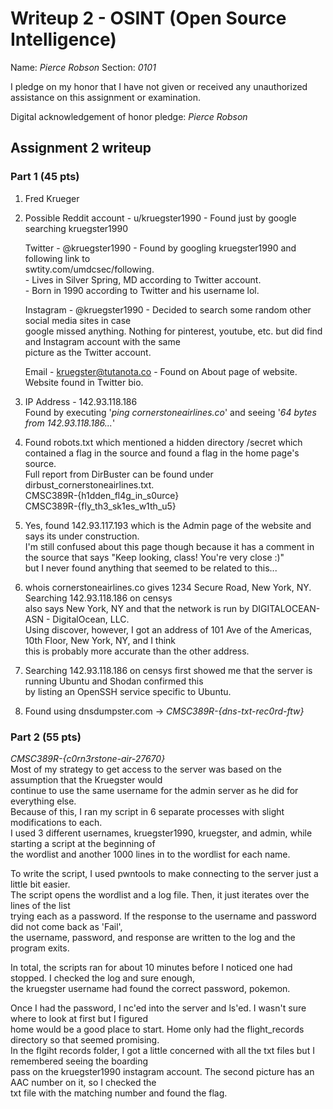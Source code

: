 Writeup 2 - OSINT (Open Source Intelligence)
======

Name: *Pierce Robson*
Section: *0101*

I pledge on my honor that I have not given or received any unauthorized assistance on this assignment or examination.

Digital acknowledgement of honor pledge: *Pierce Robson*

## Assignment 2 writeup

### Part 1 (45 pts)

1. Fred Krueger

2.  Possible Reddit account - u/kruegster1990 - Found just by google searching kruegster1990  
  
    Twitter - @kruegster1990                  - Found by googling kruegster1990 and following link to   
        swtity.com/umdcsec/following.  
            - Lives in Silver Spring, MD according to Twitter account.  
            - Born in 1990 according to Twitter and his username lol.
    
    Instagram - @kruegster1990                - Decided to search some random other social media sites in case  
    google missed anything. Nothing for pinterest, youtube, etc. but did find and Instagram account with the same  
    picture as the Twitter account.
              
    Email   - kruegster@tutanota.co           - Found on About page of website. Website found in Twitter bio. 
      

3. IP Address - 142.93.118.186  
Found by executing '*ping cornerstoneairlines.co*' and seeing '*64 bytes from 142.93.118.186...*'

4. Found robots.txt which mentioned a hidden directory /secret which contained a flag in the source and found a flag in the home page's source.  
Full report from DirBuster can be found under dirbust_cornerstoneairlines.txt.  
CMSC389R-{h1dden_fl4g_in_s0urce}  
CMSC389R-{fly_th3_sk1es_w1th_u5}  

5. Yes, found 142.93.117.193 which is the Admin page of the website and says its under construction.  
I'm still confused about this page though because it has a comment in the source that says "Keep looking, class! You're very close :)"  
but I never found anything that seemed to be related to this... 

6. whois cornerstoneairlines.co gives 1234 Secure Road, New York, NY. Searching 142.93.118.186 on censys  
also says New York, NY and that the network is run by DIGITALOCEAN-ASN - DigitalOcean, LLC.  
Using discover, however, I got an address of 101 Ave of the Americas, 10th Floor, New York, NY, and I think  
this is probably more accurate than the other address.

7. Searching 142.93.118.186 on censys first showed me that the server is running Ubuntu and Shodan confirmed this  
by listing an OpenSSH service specific to Ubuntu.

8. Found using dnsdumpster.com -> *CMSC389R-{dns-txt-rec0rd-ftw}*

### Part 2 (55 pts)

*CMSC389R-{c0rn3rstone-air-27670}*  
Most of my strategy to get access to the server was based on the assumption that the Kruegster would  
continue to use the same username for the admin server as he did for everything else.  
Because of this, I ran my script in 6 separate processes with slight modifications to each.  
I used 3 different usernames, kruegster1990, kruegster, and admin, while starting a script at the beginning of  
the wordlist and another 1000 lines in to the wordlist for each name.  
  
To write the script, I used pwntools to make connecting to the server just a little bit easier.  
The script opens the wordlist and a log file.  Then, it just iterates over the lines of the list  
trying each as a password.  If the response to the username and password did not come back as 'Fail',  
the username, password, and response are written to the log and the program exits.  
  
In total, the scripts ran for about 10 minutes before I noticed one had stopped.  I checked the log and sure enough,  
the kruegster username had found the correct password, pokemon.  
  
Once I had the password, I nc'ed into the server and ls'ed.  I wasn't sure where to look at first but I figured  
home would be a good place to start.  Home only had the flight_records directory so that seemed promising.   
In the flgiht records folder, I got a little concerned with all the txt files but I remembered seeing the boarding  
pass on the kruegster1990 instagram account.  The second picture has an AAC number on it, so I checked the  
txt file with the matching number and found the flag.
